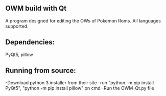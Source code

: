 OWM build with Qt
-
A program designed for editing the OWs of Pokemon Roms. All languages supported.

Dependencies:
-
PyQt5, pillow

Running from source:
-
-Download python 3 installer from their site
-run "python -m pip install PyQt5", "python -m pip install pillow" on cmd
-Run the OWM-Qt.py file


